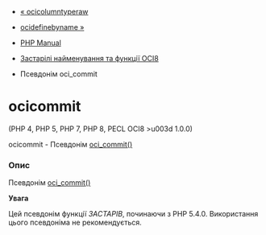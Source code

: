 - [« ocicolumntyperaw](function.ocicolumntyperaw.md)
- [ocidefinebyname »](function.ocidefinebyname.md)

- [PHP Manual](index.md)
- [Застарілі найменування та функції OCI8](oldaliases.oci8.md)
- Псевдонім oci_commit

# ocicommit

(PHP 4, PHP 5, PHP 7, PHP 8, PECL OCI8 \>u003d 1.0.0)

ocicommit - Псевдонім [oci_commit()](function.oci-commit.md)

### Опис

Псевдонім [oci_commit()](function.oci-commit.md)

**Увага**

Цей псевдонім функції *ЗАСТАРІВ*, починаючи з PHP 5.4.0. Використання
цього псевдоніма не рекомендується.
